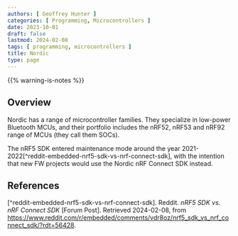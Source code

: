 ```yaml
---
authors: [ Geoffrey Hunter ]
categories: [ Programming, Microcontrollers ]
date: 2023-10-01
draft: false
lastmod: 2024-02-08
tags: [ programming, microcontrollers ]
title: Nordic
type: page
---
```


{{% warning-is-notes %}}

## Overview

Nordic has a range of microcontroller families. They specialize in low-power Bluetooth MCUs, and their portfolio includes the nRF52, nRF53 and nRF92 range of MCUs (they call them SOCs).

The nRF5 SDK entered maintenance mode around the year 2021-2022[^reddit-embedded-nrf5-sdk-vs-nrf-connect-sdk], with the intention that new FW projects would use the Nordic nRF Connect SDK instead.

## References

[^reddit-embedded-nrf5-sdk-vs-nrf-connect-sdk]. Reddit. _nRF5 SDK vs. nRF Connect SDK_ [Forum Post]. Retrieved 2024-02-08, from https://www.reddit.com/r/embedded/comments/vdr8oz/nrf5_sdk_vs_nrf_connect_sdk/?rdt=56428.
